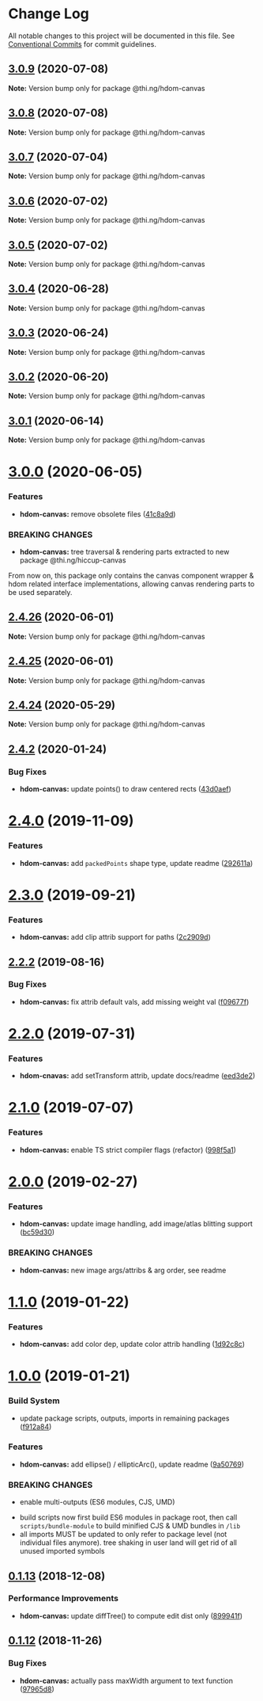 # Change Log

All notable changes to this project will be documented in this file.
See [Conventional Commits](https://conventionalcommits.org) for commit guidelines.

## [3.0.9](https://github.com/thi-ng/umbrella/compare/@thi.ng/hdom-canvas@3.0.8...@thi.ng/hdom-canvas@3.0.9) (2020-07-08)

**Note:** Version bump only for package @thi.ng/hdom-canvas





## [3.0.8](https://github.com/thi-ng/umbrella/compare/@thi.ng/hdom-canvas@3.0.7...@thi.ng/hdom-canvas@3.0.8) (2020-07-08)

**Note:** Version bump only for package @thi.ng/hdom-canvas





## [3.0.7](https://github.com/thi-ng/umbrella/compare/@thi.ng/hdom-canvas@3.0.6...@thi.ng/hdom-canvas@3.0.7) (2020-07-04)

**Note:** Version bump only for package @thi.ng/hdom-canvas





## [3.0.6](https://github.com/thi-ng/umbrella/compare/@thi.ng/hdom-canvas@3.0.5...@thi.ng/hdom-canvas@3.0.6) (2020-07-02)

**Note:** Version bump only for package @thi.ng/hdom-canvas





## [3.0.5](https://github.com/thi-ng/umbrella/compare/@thi.ng/hdom-canvas@3.0.4...@thi.ng/hdom-canvas@3.0.5) (2020-07-02)

**Note:** Version bump only for package @thi.ng/hdom-canvas





## [3.0.4](https://github.com/thi-ng/umbrella/compare/@thi.ng/hdom-canvas@3.0.3...@thi.ng/hdom-canvas@3.0.4) (2020-06-28)

**Note:** Version bump only for package @thi.ng/hdom-canvas





## [3.0.3](https://github.com/thi-ng/umbrella/compare/@thi.ng/hdom-canvas@3.0.2...@thi.ng/hdom-canvas@3.0.3) (2020-06-24)

**Note:** Version bump only for package @thi.ng/hdom-canvas





## [3.0.2](https://github.com/thi-ng/umbrella/compare/@thi.ng/hdom-canvas@3.0.1...@thi.ng/hdom-canvas@3.0.2) (2020-06-20)

**Note:** Version bump only for package @thi.ng/hdom-canvas





## [3.0.1](https://github.com/thi-ng/umbrella/compare/@thi.ng/hdom-canvas@3.0.0...@thi.ng/hdom-canvas@3.0.1) (2020-06-14)

**Note:** Version bump only for package @thi.ng/hdom-canvas





# [3.0.0](https://github.com/thi-ng/umbrella/compare/@thi.ng/hdom-canvas@2.4.26...@thi.ng/hdom-canvas@3.0.0) (2020-06-05)


### Features

* **hdom-canvas:** remove obsolete files ([41c8a9d](https://github.com/thi-ng/umbrella/commit/41c8a9d696211b13bde358dae431f110ab7b4be5))


### BREAKING CHANGES

* **hdom-canvas:** tree traversal & rendering parts extracted to new
package @thi.ng/hiccup-canvas

From now on, this package only contains the canvas component wrapper & hdom related interface implementations, allowing canvas rendering parts to be used separately.





## [2.4.26](https://github.com/thi-ng/umbrella/compare/@thi.ng/hdom-canvas@2.4.25...@thi.ng/hdom-canvas@2.4.26) (2020-06-01)

**Note:** Version bump only for package @thi.ng/hdom-canvas





## [2.4.25](https://github.com/thi-ng/umbrella/compare/@thi.ng/hdom-canvas@2.4.24...@thi.ng/hdom-canvas@2.4.25) (2020-06-01)

**Note:** Version bump only for package @thi.ng/hdom-canvas





## [2.4.24](https://github.com/thi-ng/umbrella/compare/@thi.ng/hdom-canvas@2.4.23...@thi.ng/hdom-canvas@2.4.24) (2020-05-29)

**Note:** Version bump only for package @thi.ng/hdom-canvas





## [2.4.2](https://github.com/thi-ng/umbrella/compare/@thi.ng/hdom-canvas@2.4.1...@thi.ng/hdom-canvas@2.4.2) (2020-01-24)

### Bug Fixes

* **hdom-canvas:** update points() to draw centered rects ([43d0aef](https://github.com/thi-ng/umbrella/commit/43d0aef0db1e536fe9a13c757f05ce3b93fd0aba))

# [2.4.0](https://github.com/thi-ng/umbrella/compare/@thi.ng/hdom-canvas@2.3.1...@thi.ng/hdom-canvas@2.4.0) (2019-11-09)

### Features

* **hdom-canvas:** add `packedPoints` shape type, update readme ([292611a](https://github.com/thi-ng/umbrella/commit/292611a44d1a661dcad4c293863517cac3791f28))

# [2.3.0](https://github.com/thi-ng/umbrella/compare/@thi.ng/hdom-canvas@2.2.4...@thi.ng/hdom-canvas@2.3.0) (2019-09-21)

### Features

* **hdom-canvas:** add clip attrib support for paths ([2c2909d](https://github.com/thi-ng/umbrella/commit/2c2909d))

## [2.2.2](https://github.com/thi-ng/umbrella/compare/@thi.ng/hdom-canvas@2.2.1...@thi.ng/hdom-canvas@2.2.2) (2019-08-16)

### Bug Fixes

* **hdom-canvas:** fix attrib default vals, add missing weight val ([f09677f](https://github.com/thi-ng/umbrella/commit/f09677f))

# [2.2.0](https://github.com/thi-ng/umbrella/compare/@thi.ng/hdom-canvas@2.1.2...@thi.ng/hdom-canvas@2.2.0) (2019-07-31)

### Features

* **hdom-cnavas:** add setTransform attrib, update docs/readme ([eed3de2](https://github.com/thi-ng/umbrella/commit/eed3de2))

# [2.1.0](https://github.com/thi-ng/umbrella/compare/@thi.ng/hdom-canvas@2.0.18...@thi.ng/hdom-canvas@2.1.0) (2019-07-07)

### Features

* **hdom-canvas:** enable TS strict compiler flags (refactor) ([998f5a1](https://github.com/thi-ng/umbrella/commit/998f5a1))

# [2.0.0](https://github.com/thi-ng/umbrella/compare/@thi.ng/hdom-canvas@1.1.6...@thi.ng/hdom-canvas@2.0.0) (2019-02-27)

### Features

* **hdom-canvas:** update image handling, add image/atlas blitting support ([bc59d30](https://github.com/thi-ng/umbrella/commit/bc59d30))

### BREAKING CHANGES

* **hdom-canvas:** new image args/attribs & arg order, see readme

# [1.1.0](https://github.com/thi-ng/umbrella/compare/@thi.ng/hdom-canvas@1.0.1...@thi.ng/hdom-canvas@1.1.0) (2019-01-22)

### Features

* **hdom-canvas:** add color dep, update color attrib handling ([1d92c8c](https://github.com/thi-ng/umbrella/commit/1d92c8c))

# [1.0.0](https://github.com/thi-ng/umbrella/compare/@thi.ng/hdom-canvas@0.1.20...@thi.ng/hdom-canvas@1.0.0) (2019-01-21)

### Build System

* update package scripts, outputs, imports in remaining packages ([f912a84](https://github.com/thi-ng/umbrella/commit/f912a84))

### Features

* **hdom-canvas:** add ellipse() / ellipticArc(), update readme ([9a50769](https://github.com/thi-ng/umbrella/commit/9a50769))

### BREAKING CHANGES

* enable multi-outputs (ES6 modules, CJS, UMD)

- build scripts now first build ES6 modules in package root, then call
  `scripts/bundle-module` to build minified CJS & UMD bundles in `/lib`
- all imports MUST be updated to only refer to package level
  (not individual files anymore). tree shaking in user land will get rid of
  all unused imported symbols

## [0.1.13](https://github.com/thi-ng/umbrella/compare/@thi.ng/hdom-canvas@0.1.12...@thi.ng/hdom-canvas@0.1.13) (2018-12-08)

### Performance Improvements

* **hdom-canvas:** update diffTree() to compute edit dist only ([899941f](https://github.com/thi-ng/umbrella/commit/899941f))

## [0.1.12](https://github.com/thi-ng/umbrella/compare/@thi.ng/hdom-canvas@0.1.11...@thi.ng/hdom-canvas@0.1.12) (2018-11-26)

### Bug Fixes

* **hdom-canvas:** actually pass maxWidth argument to text function ([97965d8](https://github.com/thi-ng/umbrella/commit/97965d8))
